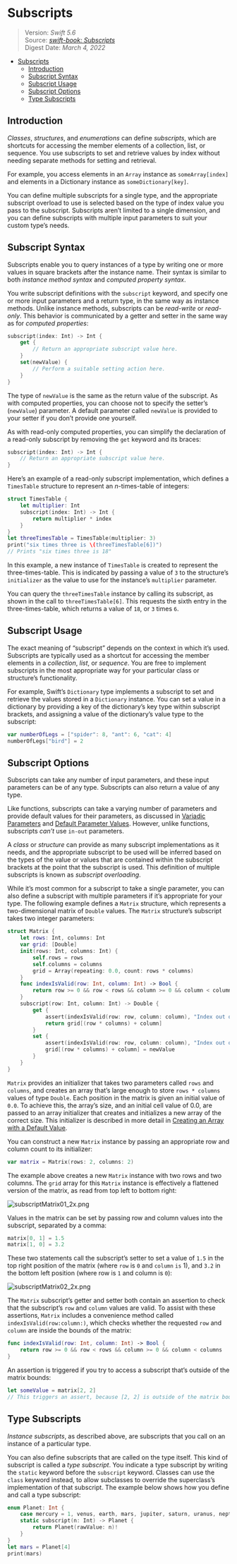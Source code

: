 # Subscripts

> Version: *Swift 5.6*  
> Source: [*swift-book: Subscripts*](https://docs.swift.org/swift-book/LanguageGuide/Subscripts.html)  
> Digest Date: *March 4, 2022*  

- [Subscripts](#subscripts)
  - [Introduction](#introduction)
  - [Subscript Syntax](#subscript-syntax)
  - [Subscript Usage](#subscript-usage)
  - [Subscript Options](#subscript-options)
  - [Type Subscripts](#type-subscripts)

## Introduction

*Classes*, *structures*, and *enumerations* can define *subscripts*, which are shortcuts for accessing the member elements of a collection, list, or sequence. You use subscripts to set and retrieve values by index without needing separate methods for setting and retrieval.

For example, you access elements in an `Array` instance as `someArray[index]` and elements in a Dictionary instance as `someDictionary[key]`.

You can define multiple subscripts for a single type, and the appropriate subscript overload to use is selected based on the type of index value you pass to the subscript. Subscripts aren’t limited to a single dimension, and you can define subscripts with multiple input parameters to suit your custom type’s needs.

## Subscript Syntax

Subscripts enable you to query instances of a type by writing one or more values in square brackets after the instance name. Their syntax is similar to both *instance method syntax* and *computed property syntax*.

You write subscript definitions with the `subscript` keyword, and specify one or more input parameters and a return type, in the same way as instance methods. Unlike instance methods, subscripts can be *read-write* or *read-only*. This behavior is communicated by a getter and setter in the same way as for *computed properties*:

```swift
subscript(index: Int) -> Int {
    get {
        // Return an appropriate subscript value here.
    }
    set(newValue) {
        // Perform a suitable setting action here.
    }
}
```

The type of `newValue` is the same as the return value of the subscript. As with computed properties, you can choose not to specify the setter’s (`newValue`) parameter. A default parameter called `newValue` is provided to your setter if you don’t provide one yourself.

As with read-only computed properties, you can simplify the declaration of a read-only subscript by removing the `get` keyword and its braces:

```swift
subscript(index: Int) -> Int {
    // Return an appropriate subscript value here.
}
```

Here’s an example of a read-only subscript implementation, which defines a `TimesTable` structure to represent an *n*-times-table of integers:

```swift
struct TimesTable {
    let multiplier: Int
    subscript(index: Int) -> Int {
        return multiplier * index
    }
}
let threeTimesTable = TimesTable(multiplier: 3)
print("six times three is \(threeTimesTable[6])")
// Prints "six times three is 18"
```

In this example, a new instance of `TimesTable` is created to represent the three-times-table. This is indicated by passing a value of `3` to the structure’s `initializer` as the value to use for the instance’s `multiplier` parameter.

You can query the `threeTimesTable` instance by calling its subscript, as shown in the call to `threeTimesTable[6]`. This requests the sixth entry in the three-times-table, which returns a value of `18`, or `3` times `6`.

## Subscript Usage

The exact meaning of “subscript” depends on the context in which it’s used. Subscripts are typically used as a shortcut for accessing the member elements in a *collection*, *list*, or *sequence*. You are free to implement subscripts in the most appropriate way for your particular class or structure’s functionality.

For example, Swift’s `Dictionary` type implements a subscript to set and retrieve the values stored in a `Dictionary` instance. You can set a value in a dictionary by providing a key of the dictionary’s key type within subscript brackets, and assigning a value of the dictionary’s value type to the subscript:

```swift
var numberOfLegs = ["spider": 8, "ant": 6, "cat": 4]
numberOfLegs["bird"] = 2
```

## Subscript Options

Subscripts can take any number of input parameters, and these input parameters can be of any type. Subscripts can also return a value of any type.

Like functions, subscripts can take a varying number of parameters and provide default values for their parameters, as discussed in [Variadic Parameters](https://docs.swift.org/swift-book/LanguageGuide/Functions.html#ID171) and [Default Parameter Values](https://docs.swift.org/swift-book/LanguageGuide/Functions.html#ID169). However, unlike functions, subscripts *can’t* use `in-out` parameters.

A *class* or *structure* can provide as many subscript implementations as it needs, and the appropriate subscript to be used will be inferred based on the types of the value or values that are contained within the subscript brackets at the point that the subscript is used. This definition of multiple subscripts is known as *subscript overloading*.

While it’s most common for a subscript to take a single parameter, you can also define a subscript with multiple parameters if it’s appropriate for your type. The following example defines a `Matrix` structure, which represents a two-dimensional matrix of `Double` values. The `Matrix` structure’s subscript takes two integer parameters:

```swift
struct Matrix {
    let rows: Int, columns: Int
    var grid: [Double]
    init(rows: Int, columns: Int) {
        self.rows = rows
        self.columns = columns
        grid = Array(repeating: 0.0, count: rows * columns)
    }
    func indexIsValid(row: Int, column: Int) -> Bool {
        return row >= 0 && row < rows && column >= 0 && column < columns
    }
    subscript(row: Int, column: Int) -> Double {
        get {
            assert(indexIsValid(row: row, column: column), "Index out of range")
            return grid[(row * columns) + column]
        }
        set {
            assert(indexIsValid(row: row, column: column), "Index out of range")
            grid[(row * columns) + column] = newValue
        }
    }
}
```

`Matrix` provides an initializer that takes two parameters called `rows` and `columns`, and creates an array that’s large enough to store `rows * columns` values of type `Double`. Each position in the matrix is given an initial value of `0.0`. To achieve this, the array’s size, and an initial cell value of 0.0, are passed to an array initializer that creates and initializes a new array of the correct size. This initializer is described in more detail in [Creating an Array with a Default Value](https://docs.swift.org/swift-book/LanguageGuide/CollectionTypes.html#ID501).

You can construct a new `Matrix` instance by passing an appropriate row and column count to its initializer:

```swift
var matrix = Matrix(rows: 2, columns: 2)
```

The example above creates a new `Matrix` instance with two rows and two columns. The `grid` array for this `Matrix` instance is effectively a flattened version of the matrix, as read from top left to bottom right:

![subscriptMatrix01_2x.png](../../media/Swift/swift.org/subscriptMatrix01_2x.png)

Values in the matrix can be set by passing row and column values into the subscript, separated by a comma:

```swift
matrix[0, 1] = 1.5
matrix[1, 0] = 3.2
```

These two statements call the subscript’s setter to set a value of `1.5` in the top right position of the matrix (where `row` is `0` and `column` `is` 1), and `3.2` in the bottom left position (where row is `1` and column is `0`):

![subscriptMatrix02_2x.png](../../media/Swift/swift.org/subscriptMatrix02_2x.png)

The `Matrix` subscript’s getter and setter both contain an assertion to check that the subscript’s `row` and `column` values are valid. To assist with these assertions, `Matrix` includes a convenience method called `indexIsValid(row:column:)`, which checks whether the requested `row` and `column` are inside the bounds of the matrix:

```swift
func indexIsValid(row: Int, column: Int) -> Bool {
    return row >= 0 && row < rows && column >= 0 && column < columns
}
```

An assertion is triggered if you try to access a subscript that’s outside of the matrix bounds:

```swift
let someValue = matrix[2, 2]
// This triggers an assert, because [2, 2] is outside of the matrix bounds.
```

## Type Subscripts

*Instance subscripts*, as described above, are subscripts that you call on an instance of a particular type.

You can also define subscripts that are called on the type itself. This kind of subscript is called a *type subscript*. You indicate a type subscript by writing the `static` keyword before the `subscript` keyword. Classes can use the `class` keyword instead, to allow subclasses to override the superclass’s implementation of that subscript. The example below shows how you define and call a type subscript:

```swift
enum Planet: Int {
    case mercury = 1, venus, earth, mars, jupiter, saturn, uranus, neptune
    static subscript(n: Int) -> Planet {
        return Planet(rawValue: n)!
    }
}
let mars = Planet[4]
print(mars)
```
